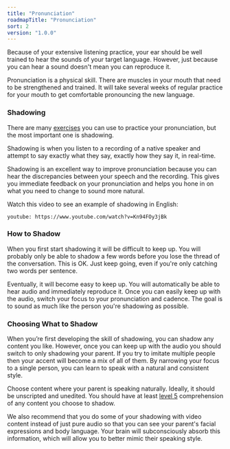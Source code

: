 ```yaml
---
title: "Pronunciation"
roadmapTitle: "Pronunciation"
sort: 2
version: "1.0.0"
---
```


Because of your extensive listening practice, your ear should be well trained to hear the sounds of your target language.
However, just because you can hear a sound doesn't mean you can reproduce it.

Pronunciation is a physical skill.
There are muscles in your mouth that need to be strengthened and trained.
It will take several weeks of regular practice for your mouth to get comfortable pronouncing the new language.

### Shadowing
There are many [exercises][pronunciation-training] you can use to practice your pronunciation, but the most important one is shadowing.

Shadowing is when you listen to a recording of a native speaker and attempt to say exactly what they say, exactly how they say it, in real-time.

Shadowing is an excellent way to improve pronunciation because you can hear the discrepancies between your speech and the recording.
This gives you immediate feedback on your pronunciation and helps you hone in on what you need to change to sound more natural.

Watch this video to see an example of shadowing in English:

`youtube: https://www.youtube.com/watch?v=Kn94FOy3jBk`

### How to Shadow
When you first start shadowing it will be difficult to keep up.
You will probably only be able to shadow a few words before you lose the thread of the conversation.
This is OK.
Just keep going, even if you're only catching two words per sentence.

Eventually, it will become easy to keep up.
You will automatically be able to hear audio and immediately reproduce it.
Once you can easily keep up with the audio, switch your focus to your pronunciation and cadence.
The goal is to sound as much like the person you're shadowing as possible.


### Choosing What to Shadow
When you’re first developing the skill of shadowing, you can shadow any content you like.
However, once you can keep up with the audio you should switch to only shadowing your parent.
If you try to imitate multiple people then your accent will become a mix of all of them.
By narrowing your focus to a single person, you can learn to speak with a natural and consistent style.

Choose content where your parent is speaking naturally.
Ideally, it should be unscripted and unedited.
You should have at least [level 5][level-5] comprehension of any content you choose to shadow.

We also recommend that you do some of your shadowing with video content instead of just pure audio so that you can see your parent's facial expressions and body language.
Your brain will subconsciously absorb this information, which will allow you to better mimic their speaking style.

[pronunciation-training]: /roadmap/stage-3/b/pronunciation-training
[level-5]: /simplified/stage-2/a/measure-comprehension#Level-5-Comfortable